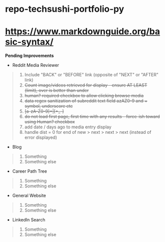 # repo-techsushi-portfolio-py
#
# https://www.markdownguide.org/basic-syntax/

**Pending Improvements**
* Reddit Media Reviewer

>
> 1. Include "BACK" or "BEFORE" link (opposite of "NEXT" or "AFTER" link)
> 2. ~~Count image/videos retrieved for display - ensure AT LEAST (limit), over is better than under~~
> 3. ~~human? required checkbox to allow clicking browse media~~
> 4. ~~data regex sanitization of subreddit text field azAZ0-9 and + symbol, underscore etc~~
> 5. ~~[a-zA-Z0-9]+|[\+\_\-]~~
> 6. ~~do not load first page, first time with any results - force-ish toward using Human? checkbox~~
> 7. add date / days ago to media entry display
> 8. handle dist = 0 for end of new > next > next > next (instead of error displayed)
>

* Blog

>
> 1. Something
> 2. Something else
>

* Career Path Tree

>
> 1. Something
> 2. Something else
>

* General Website

>
> 1. Something
> 2. Something else
>

* LinkedIn Search

>
> 1. Something
> 2. Something else
>

